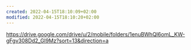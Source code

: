 ```yaml
---
created: 2022-04-15T18:10:09+02:00
modified: 2022-04-15T18:10:20+02:00
---
```


https://drive.google.com/drive/u/2/mobile/folders/1enuBWhQI6omL_KW-gFgv308Dd2_GI9Mz?sort=13&direction=a
